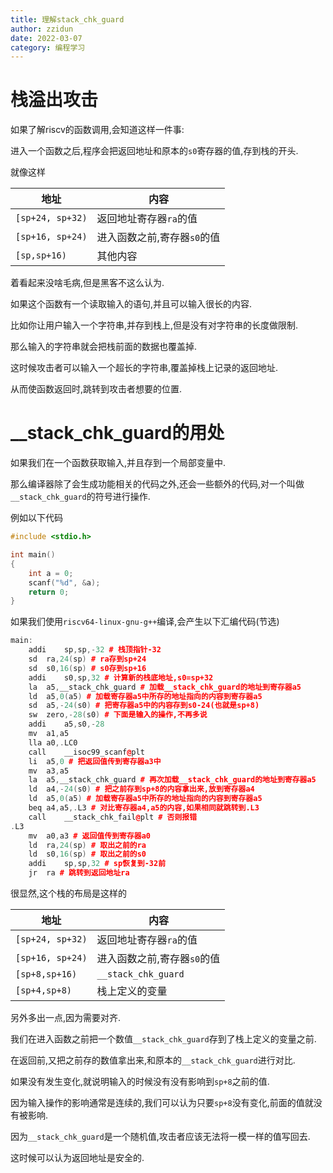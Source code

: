 ```yaml
---
title: 理解stack_chk_guard
author: zzidun
date: 2022-03-07
category: 编程学习
---
```


# 栈溢出攻击

如果了解riscv的函数调用,会知道这样一件事:

进入一个函数之后,程序会把返回地址和原本的`s0`寄存器的值,存到栈的开头.

就像这样

| 地址 | 内容 |
| --- | --- |
| `[sp+24, sp+32)` | 返回地址寄存器`ra`的值 |
| `[sp+16, sp+24)` | 进入函数之前,寄存器`s0`的值 |
| `[sp,sp+16)` | 其他内容 |

着看起来没啥毛病,但是黑客不这么认为.

如果这个函数有一个读取输入的语句,并且可以输入很长的内容.

比如你让用户输入一个字符串,并存到栈上,但是没有对字符串的长度做限制.

那么输入的字符串就会把栈前面的数据也覆盖掉.

这时候攻击者可以输入一个超长的字符串,覆盖掉栈上记录的返回地址.

从而使函数返回时,跳转到攻击者想要的位置.

# __stack_chk_guard的用处

如果我们在一个函数获取输入,并且存到一个局部变量中.

那么编译器除了会生成功能相关的代码之外,还会一些额外的代码,对一个叫做`__stack_chk_guard`的符号进行操作.

例如以下代码

```cpp
#include <stdio.h>

int main()
{
    int a = 0;
    scanf("%d", &a);
    return 0;
}
```

如果我们使用`riscv64-linux-gnu-g++`编译,会产生以下汇编代码(节选)


```cpp
main:
	addi	sp,sp,-32 # 栈顶指针-32
	sd	ra,24(sp) # ra存到sp+24
	sd	s0,16(sp) # s0存到sp+16
	addi	s0,sp,32 # 计算新的栈底地址,s0=sp+32
	la	a5,__stack_chk_guard # 加载__stack_chk_guard的地址到寄存器a5
	ld	a5,0(a5) # 加载寄存器a5中所存的地址指向的内容到寄存器a5
	sd	a5,-24(s0) # 把寄存器a5中的内容存到s0-24(也就是sp+8)
	sw	zero,-28(s0) # 下面是输入的操作,不再多说
	addi	a5,s0,-28
	mv	a1,a5
	lla	a0,.LC0
	call	__isoc99_scanf@plt
	li	a5,0 # 把返回值传到寄存器a3中
	mv	a3,a5
	la	a5,__stack_chk_guard # 再次加载__stack_chk_guard的地址到寄存器a5
	ld	a4,-24(s0) # 把之前存到sp+8的内容拿出来,放到寄存器a4
	ld	a5,0(a5) # 加载寄存器a5中所存的地址指向的内容到寄存器a5
	beq	a4,a5,.L3 # 对比寄存器a4,a5的内容,如果相同就跳转到.L3
	call	__stack_chk_fail@plt # 否则报错
.L3
	mv	a0,a3 # 返回值传到寄存器a0
	ld	ra,24(sp) # 取出之前的ra
	ld	s0,16(sp) # 取出之前的s0
	addi	sp,sp,32 # sp恢复到-32前
	jr	ra # 跳转到返回地址ra
```

很显然,这个栈的布局是这样的

| 地址 | 内容 |
| --- | --- |
| `[sp+24, sp+32)` | 返回地址寄存器`ra`的值 |
| `[sp+16, sp+24)` | 进入函数之前,寄存器`s0`的值 |
| `[sp+8,sp+16)` | `__stack_chk_guard` |
| `[sp+4,sp+8)` | 栈上定义的变量 |

另外多出一点,因为需要对齐.

我们在进入函数之前把一个数值`__stack_chk_guard`存到了栈上定义的变量之前.

在返回前,又把之前存的数值拿出来,和原本的`__stack_chk_guard`进行对比.

如果没有发生变化,就说明输入的时候没有没有影响到`sp+8`之前的值.

因为输入操作的影响通常是连续的,我们可以认为只要`sp+8`没有变化,前面的值就没有被影响.

因为`__stack_chk_guard`是一个随机值,攻击者应该无法将一模一样的值写回去.

这时候可以认为返回地址是安全的.
